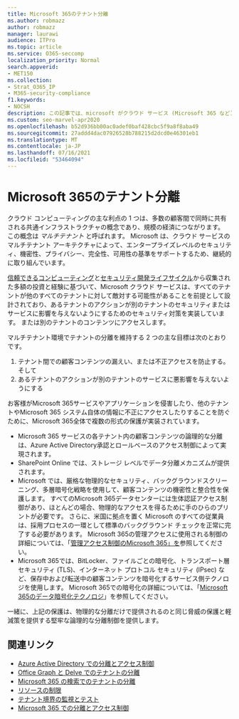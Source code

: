 ```yaml
---
title: Microsoft 365のテナント分離
ms.author: robmazz
author: robmazz
manager: laurawi
audience: ITPro
ms.topic: article
ms.service: O365-seccomp
localization_priority: Normal
search.appverid:
- MET150
ms.collection:
- Strat_O365_IP
- M365-security-compliance
f1.keywords:
- NOCSH
description: この記事では、microsoft がクラウド サービス (Microsoft 365 など) でテナント分離を適用する方法の概要について説明します。
ms.custom: seo-marvel-apr2020
ms.openlocfilehash: b52d936bb00ac0adef0baf428cbc5f9a8f8aba49
ms.sourcegitcommit: 27addd4dac07926528b788215d2dcd0e46301eb1
ms.translationtype: MT
ms.contentlocale: ja-JP
ms.lasthandoff: 07/16/2021
ms.locfileid: "53464094"
---
```

# <a name="tenant-isolation-in-microsoft-365"></a>Microsoft 365のテナント分離

クラウド コンピューティングの主な利点の 1 つは、多数の顧客間で同時に共有される共通インフラストラクチャの概念であり、規模の経済につながります。 この概念は *マルチテナント* と呼ばれます。 Microsoft は、クラウド サービスのマルチテナント アーキテクチャによって、エンタープライズレベルのセキュリティ、機密性、プライバシー、完全性、可用性の基準をサポートするため、継続的に取り組んでいます。

[信頼できるコンピューティング](https://www.microsoft.com/trust-center)と[セキュリティ開発ライフサイクル](https://www.microsoft.com/securityengineering/sdl/)から収集された多額の投資と経験に基づいて、Microsoft クラウド サービスは、すべてのテナントが他のすべてのテナントに対して敵対する可能性があることを前提として設計されており、あるテナントのアクションが別のテナントのセキュリティまたはサービスに影響を与えないようにするためのセキュリティ対策を実装しています。 または別のテナントのコンテンツにアクセスします。

マルチテナント環境でテナントの分離を維持する 2 つの主な目標は次のとおりです。

1.    テナント間での顧客コンテンツの漏えい、または不正アクセスを防止する。そして
2.    あるテナントのアクションが別のテナントのサービスに悪影響を与えないようにする

お客様がMicrosoft 365サービスやアプリケーションを侵害したり、他のテナントやMicrosoft 365 システム自体の情報に不正にアクセスしたりすることを防ぐために、Microsoft 365全体で複数の形式の保護が実装されています。

- Microsoft 365 サービスの各テナント内の顧客コンテンツの論理的な分離は、Azure Active Directory承認とロールベースのアクセス制御によって実現されます。
- SharePoint Online では、ストレージ レベルでデータ分離メカニズムが提供されます。
- Microsoft では、厳格な物理的なセキュリティ、バックグラウンドスクリーニング、多層暗号化戦略を使用して、顧客コンテンツの機密性と整合性を保護します。 すべてのMicrosoft 365データセンターには生体認証アクセス制御があり、ほとんどの場合、物理的なアクセスを得るために手のひらのプリントが必要です。 さらに、米国に拠点を置く Microsoft のすべての従業員は、採用プロセスの一環として標準のバックグラウンド チェックを正常に完了する必要があります。 Microsoft 365の管理アクセスに使用される制御の詳細については、「[管理アクセス制御のMicrosoft 365」を](/compliance/assurance/assurance-administrative-access-controls-overview)参照してください。
- Microsoft 365では、BitLocker、ファイルごとの暗号化、トランスポート層セキュリティ (TLS)、インターネット プロトコル セキュリティ (IPsec) など、保存中および転送中の顧客コンテンツを暗号化するサービス側テクノロジを使用します。 Microsoft 365での暗号化の詳細については、「[Microsoft 365のデータ暗号化テクノロジ](../compliance/office-365-encryption-in-the-microsoft-cloud-overview.md)」を参照してください。

一緒に、上記の保護は、物理的な分離だけで提供されるのと同じ脅威の保護と軽減策を提供する堅牢な論理的な分離制御を提供します。

## <a name="related-links"></a>関連リンク

- [Azure Active Directory での分離とアクセス制御](microsoft-365-isolation-in-azure-active-directory.md)
- [Office Graph と Delve でのテナントの分離](microsoft-365-isolation-in-graph-and-delve.md)
- [Microsoft 365 の検索でのテナントの分離](microsoft-365-isolation-in-microsoft-365-search.md)
- [リソースの制限](/compliance/assurance/assurance-resource-limits)
- [テナント境界の監視とテスト](/compliance/assurance/assurance-monitoring-and-testing)
- [Microsoft 365 での分離とアクセス制御](microsoft-365-isolation-in-microsoft-365.md)